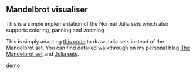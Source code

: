 ## Mandelbrot visualiser

This is a simple implementation of the Normal Julia sets which also supports coloring, panning and zooming

This is simply adapting [this code](https://github.com/sherif-gamal/mandelbrot) to draw Julia sets instead of the Mandelbrot set. You can find detailed walkthrough on my personal blog [The Mandelbrot set](https://sgamal.com/blog/mandelbrot-1) and [Julia sets](https://sgamal.com/blog/julia-sets).

[demo](https://sherif-gamal.github.io/julia-sets)

